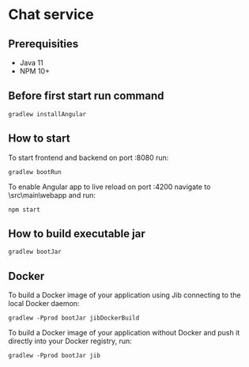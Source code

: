 # Chat service

## Prerequisities
* Java 11
* NPM 10+

## Before first start run command
    gradlew installAngular
    
## How to start
To start frontend and backend on port :8080 run:

    gradlew bootRun

To enable Angular app to live reload on port :4200 navigate to \src\main\webapp and run:
    
    npm start

## How to build executable jar
    gradlew bootJar
    
## Docker
To build a Docker image of your application using Jib connecting to the local Docker daemon:
    
    gradlew -Pprod bootJar jibDockerBuild
    
To build a Docker image of your application without Docker and push it directly into your Docker registry, run:

    gradlew -Pprod bootJar jib